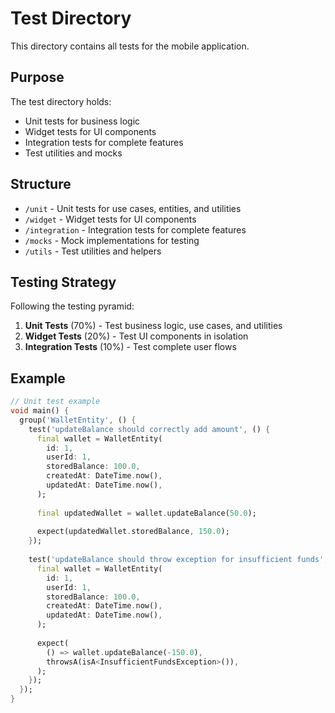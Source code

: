 # Test Directory

This directory contains all tests for the mobile application.

## Purpose

The test directory holds:
- Unit tests for business logic
- Widget tests for UI components
- Integration tests for complete features
- Test utilities and mocks

## Structure

- `/unit` - Unit tests for use cases, entities, and utilities
- `/widget` - Widget tests for UI components
- `/integration` - Integration tests for complete features
- `/mocks` - Mock implementations for testing
- `/utils` - Test utilities and helpers

## Testing Strategy

Following the testing pyramid:
1. **Unit Tests** (70%) - Test business logic, use cases, and utilities
2. **Widget Tests** (20%) - Test UI components in isolation
3. **Integration Tests** (10%) - Test complete user flows

## Example

```dart
// Unit test example
void main() {
  group('WalletEntity', () {
    test('updateBalance should correctly add amount', () {
      final wallet = WalletEntity(
        id: 1,
        userId: 1,
        storedBalance: 100.0,
        createdAt: DateTime.now(),
        updatedAt: DateTime.now(),
      );
      
      final updatedWallet = wallet.updateBalance(50.0);
      
      expect(updatedWallet.storedBalance, 150.0);
    });
    
    test('updateBalance should throw exception for insufficient funds', () {
      final wallet = WalletEntity(
        id: 1,
        userId: 1,
        storedBalance: 100.0,
        createdAt: DateTime.now(),
        updatedAt: DateTime.now(),
      );
      
      expect(
        () => wallet.updateBalance(-150.0),
        throwsA(isA<InsufficientFundsException>()),
      );
    });
  });
}
```